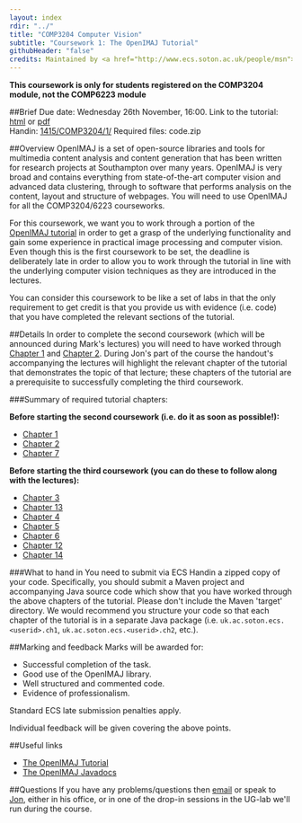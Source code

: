 ```yaml
---
layout: index
rdir: "../"
title: "COMP3204 Computer Vision"
subtitle: "Coursework 1: The OpenIMAJ Tutorial"
githubHeader: "false"
credits: Maintained by <a href="http://www.ecs.soton.ac.uk/people/msn">Professor Mark Nixon</a> and <a href="http://www.ecs.soton.ac.uk/people/jsh2">Dr Jonathon Hare</a>.
---
```


**This coursework is only for students registered on the COMP3204 module, not the COMP6223 module**

##Brief
Due date: Wednesday 26th November, 16:00.
Link to the tutorial: [html](http://www.openimaj.org/tutorial) or [pdf](http://www.openimaj.org/tutorial-pdf.pdf)  
Handin: [1415/COMP3204/1/](https://handin.ecs.soton.ac.uk/handin/1415/COMP3204/1/)
Required files: code.zip

##Overview
OpenIMAJ is a set of open-source libraries and tools for multimedia content analysis and content generation that has been written for research projects at Southampton over many years. OpenIMAJ is very broad and contains everything from state-of-the-art computer vision and advanced data clustering, through to software that performs analysis on the content, layout and structure of webpages. You will need to use OpenIMAJ for all the COMP3204/6223 courseworks.

For this coursework, we want you to work through a portion of the [OpenIMAJ tutorial](http://www.openimaj.org/tutorial) in order to get a grasp of the underlying functionality and gain some experience in practical image processing and computer vision. Even though this is the first coursework to be set, the deadline is deliberately late in order to allow you to work through the tutorial in line with the underlying computer vision techniques as they are introduced in the lectures. 

You can consider this coursework to be like a set of labs in that the only requirement to get credit is that you provide us with evidence (i.e. code) that you have completed the relevant sections of the tutorial.

##Details
In order to complete the second coursework (which will be announced during Mark's lectures) you will need to have worked through [Chapter 1](http://www.openimaj.org/tutorial/getting-started-with-openimaj-using-maven.html) and [Chapter 2](http://www.openimaj.org/tutorial/processing-your-first-image.html). During Jon's part of the course the handout's accompanying the lectures will highlight the relevant chapter of the tutorial that demonstrates the topic of that lecture; these chapters of the tutorial are a prerequisite to successfully completing the third coursework.

###Summary of required tutorial chapters:

**Before starting the second coursework (i.e. do it as soon as possible!):**

* [Chapter 1](http://www.openimaj.org/tutorial/getting-started-with-openimaj-using-maven.html)  
* [Chapter 2](http://www.openimaj.org/tutorial/processing-your-first-image.html)
* [Chapter 7](http://www.openimaj.org/tutorial/processing-video.html)

**Before starting the third coursework (you can do these to follow along with the lectures):**

* [Chapter 3](http://www.openimaj.org/tutorial/introduction-to-clustering-segmentation-and-connected-components.html) 
* [Chapter 13](http://www.openimaj.org/tutorial/eigenfaces.html) 
* [Chapter 4](http://www.openimaj.org/tutorial/global-image-features.html) 
* [Chapter 5](http://www.openimaj.org/tutorial/sift-and-feature-matching.html) 
* [Chapter 6](http://www.openimaj.org/tutorial/image-datasets.html) 
* [Chapter 12](http://www.openimaj.org/tutorial/classification101.html) 
* [Chapter 14](http://www.openimaj.org/tutorial/parallel-processing.html) 

###What to hand in
You need to submit via ECS Handin a zipped copy of your code. Specifically, you should submit a Maven project and accompanying Java source code which show that you have worked through the above chapters of the tutorial. Please don't include the Maven 'target' directory. We would recommend you structure your code so that each chapter of the tutorial is in a separate Java package (i.e. `uk.ac.soton.ecs.<userid>.ch1`, `uk.ac.soton.ecs.<userid>.ch2`, etc.). 

##Marking and feedback
Marks will be awarded for:
	
* Successful completion of the task.
* Good use of the OpenIMAJ library.
* Well structured and commented code.
* Evidence of professionalism.

Standard ECS late submission penalties apply.

Individual feedback will be given covering the above points.

##Useful links
* [The OpenIMAJ Tutorial](http://openimaj.org/tutorial)
* [The OpenIMAJ Javadocs](http://openimaj.org/apidocs/index.html)

##Questions
If you have any problems/questions then [email](mailto:jsh2@ecs.soton.ac.uk) or speak to [Jon](http://ecs.soton.ac.uk/people/jsh2), either in his office, or in one of the drop-in sessions in the UG-lab we'll run during the course.

